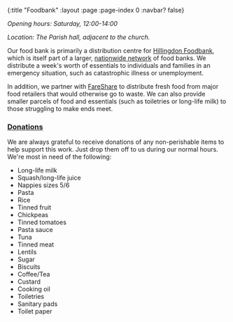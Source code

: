 {:title "Foodbank"
 :layout :page
 :page-index 0
 :navbar? false}

*Opening hours: Saturday, 12:00-14:00*

*Location: The Parish hall, adjacent to the church.*

Our food bank is primarily a distribution centre for [Hillingdon Foodbank](https://hillingdon.foodbank.org.uk/), which is itself part of a larger, [nationwide network](https://www.trusselltrust.org/) of food banks. We distribute a week's worth of essentials to individuals and families in an emergency situation, such as catastrophic illness or unemployment.

In addition, we partner with [FareShare](https://fareshare.org.uk/) to distribute fresh food from major food retailers that would otherwise go to waste. We can also provide smaller parcels of food and essentials (such as toiletries or long-life milk) to those struggling to make ends meet.

### [Donations](#donations)

We are always grateful to receive donations of any non-perishable items to help support this work. Just drop them off to us during our normal hours. We're most in need of the following:

 * Long-life milk
 * Squash/long-life juice
 * Nappies sizes 5/6
 * Pasta
 * Rice
 * Tinned fruit
 * Chickpeas
 * Tinned tomatoes
 * Pasta sauce
 * Tuna
 * Tinned meat
 * Lentils
 * Sugar
 * Biscuits
 * Coffee/Tea
 * Custard
 * Cooking oil
 * Toiletries
 * Sanitary pads
 * Toilet paper
